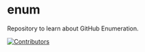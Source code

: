 # enum
Repository to learn about GitHub Enumeration.
































































































































































































































[![Contributors](https://img.shields.io/badge/Contributors-3-brightgreen)](https://github.com/EurydiceCorp/enum/graphs/contributors)
